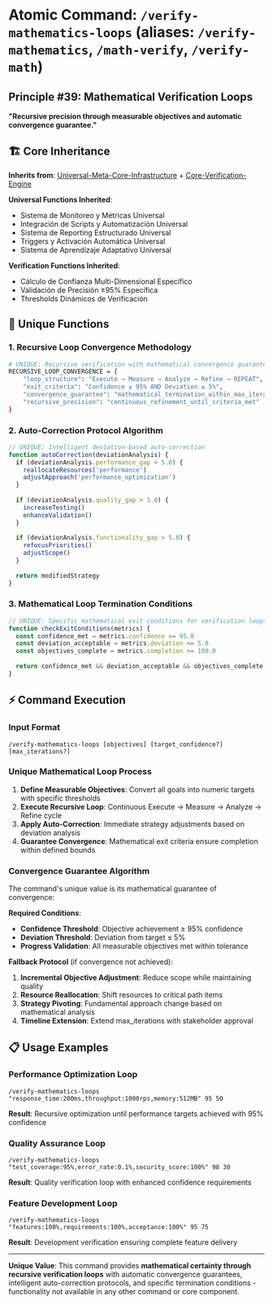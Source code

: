 # Atomic Command: `/verify-mathematics-loops` (aliases: `/verify-mathematics`, `/math-verify`, `/verify-math`)

## **Principle #39: Mathematical Verification Loops**
**"Recursive precision through measurable objectives and automatic convergence guarantee."**

## 🏗️ Core Inheritance

**Inherits from**: [Universal-Meta-Core-Infrastructure](../../../cores/universal-meta-core-infrastructure.md) + [Core-Verification-Engine](../../../cores/verification-engine.md)

**Universal Functions Inherited**:
- Sistema de Monitoreo y Métricas Universal
- Integración de Scripts y Automatización Universal  
- Sistema de Reporting Estructurado Universal
- Triggers y Activación Automática Universal
- Sistema de Aprendizaje Adaptativo Universal

**Verification Functions Inherited**:
- Cálculo de Confianza Multi-Dimensional Específico
- Validación de Precisión ≥95% Específica
- Thresholds Dinámicos de Verificación

## 🎯 Unique Functions

### **1. Recursive Loop Convergence Methodology**
```bash
# UNIQUE: Recursive verification with mathematical convergence guarantee
RECURSIVE_LOOP_CONVERGENCE = {
    "loop_structure": "Execute → Measure → Analyze → Refine → REPEAT",
    "exit_criteria": "Confidence ≥ 95% AND Deviation ≤ 5%",
    "convergence_guarantee": "mathematical_termination_within_max_iterations",
    "recursive_precision": "continuous_refinement_until_criteria_met"
}
```

### **2. Auto-Correction Protocol Algorithm**
```javascript
// UNIQUE: Intelligent deviation-based auto-correction
function autoCorrection(deviationAnalysis) {
  if (deviationAnalysis.performance_gap > 5.0) {
    reallocateResources('performance')
    adjustApproach('performance_optimization')
  }
  
  if (deviationAnalysis.quality_gap > 5.0) {
    increaseTesting()
    enhanceValidation()
  }
  
  if (deviationAnalysis.functionality_gap > 5.0) {
    refocusPriorities()
    adjustScope()
  }
  
  return modifiedStrategy
}
```

### **3. Mathematical Loop Termination Conditions**
```javascript
// UNIQUE: Specific mathematical exit conditions for verification loops
function checkExitConditions(metrics) {
  const confidence_met = metrics.confidence >= 95.0
  const deviation_acceptable = metrics.deviation <= 5.0
  const objectives_complete = metrics.completion >= 100.0
  
  return confidence_met && deviation_acceptable && objectives_complete
}
```

## ⚡ Command Execution

### **Input Format**
```
/verify-mathematics-loops [objectives] [target_confidence?] [max_iterations?]
```

### **Unique Mathematical Loop Process**
1. **Define Measurable Objectives**: Convert all goals into numeric targets with specific thresholds
2. **Execute Recursive Loop**: Continuous Execute → Measure → Analyze → Refine cycle
3. **Apply Auto-Correction**: Immediate strategy adjustments based on deviation analysis
4. **Guarantee Convergence**: Mathematical exit criteria ensure completion within defined bounds

### **Convergence Guarantee Algorithm**
The command's unique value is its mathematical guarantee of convergence:

**Required Conditions**:
- **Confidence Threshold**: Objective achievement ≥ 95% confidence  
- **Deviation Threshold**: Deviation from target ≤ 5%
- **Progress Validation**: All measurable objectives met within tolerance

**Fallback Protocol** (if convergence not achieved):
1. **Incremental Objective Adjustment**: Reduce scope while maintaining quality
2. **Resource Reallocation**: Shift resources to critical path items  
3. **Strategy Pivoting**: Fundamental approach change based on mathematical analysis
4. **Timeline Extension**: Extend max_iterations with stakeholder approval

## 📋 Usage Examples

### **Performance Optimization Loop**
```
/verify-mathematics-loops "response_time:200ms,throughput:1000rps,memory:512MB" 95 50
```
**Result**: Recursive optimization until performance targets achieved with 95% confidence

### **Quality Assurance Loop**
```
/verify-mathematics-loops "test_coverage:95%,error_rate:0.1%,security_score:100%" 98 30
```
**Result**: Quality verification loop with enhanced confidence requirements

### **Feature Development Loop**
```
/verify-mathematics-loops "features:100%,requirements:100%,acceptance:100%" 95 75
```
**Result**: Development verification ensuring complete feature delivery

---

**Unique Value**: This command provides **mathematical certainty through recursive verification loops** with automatic convergence guarantees, intelligent auto-correction protocols, and specific termination conditions - functionality not available in any other command or core component.